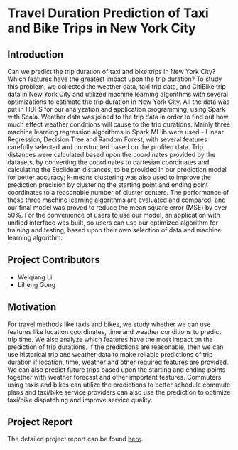 # Travel Duration Prediction of Taxi and Bike Trips in New York City

## Introduction
Can we predict the trip duration of taxi and bike trips in New York City? Which features have the greatest impact upon the trip duration? To study this problem, we collected the weather data, taxi trip data, and CitiBike trip data in New York City and utilized machine learning algorithms with several optimizations to estimate the trip duration in New York City.   All the data was put in HDFS for our analyzation and application programming, using Spark with Scala. Weather data was joined to the trip data in order to find out how much effect weather conditions will cause to the trip durations. Mainly three machine learning regression algorithms in Spark MLlib were used - Linear Regression, Decision Tree and Random Forest, with several features carefully selected and constructed based on the profiled data. Trip distances were calculated based upon the coordinates provided by the datasets, by converting the coordinates to cartesian coordinates and calculating the Euclidean distances, to be provided in our prediction model for better accuracy; k-means clustering was also used to improve the prediction precision by clustering the starting point and ending point coordinates to a reasonable number of cluster centers. The performance of these three machine learning algorithms are evaluated and compared, and our final model was proved to reduce the mean square error (MSE) by over 50%. For the convenience of users to use our model, an application with unified interface was built, so users can use our optimized algorithm for training and testing, based upon their own selection of data and machine learning algorithm.

## Project Contributors
- Weiqiang Li
- Liheng Gong

## Motivation
For travel methods like taxis and bikes, we study whether we can use features like location coordinates, time and weather conditions to predict trip time. We also analyze which features have the most impact on the prediction of trip durations. If the predictions are reasonable, then we can use historical trip and weather data to make reliable predictions of trip duration if location, time, weather and other required features are provided. We can also predict future trips based upon the starting and ending points together with weather forecast and other important features. Commuters using taxis and bikes can utilize the predictions to better schedule commute plans and taxi/bike service providers can also use the prediction to optimize taxi/bike dispatching and improve service quality.

## Project Report
The detailed project report can be found [here](https://github.com/bambrow/nyc-trip-prediction/blob/master/project_report_github.pdf).
